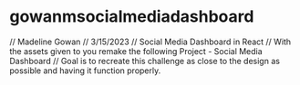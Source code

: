 # gowanmsocialmediadashboard
// Madeline Gowan
// 3/15/2023
// Social Media Dashboard in React
// With the assets given to you remake the following Project - Social Media Dashboard
// Goal is to recreate this challenge as close to the design as possible and having it function properly.
